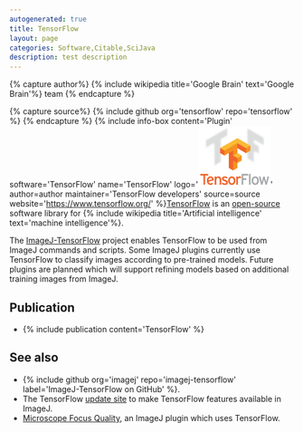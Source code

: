 ```yaml
---
autogenerated: true
title: TensorFlow
layout: page
categories: Software,Citable,SciJava
description: test description
---
```



{% capture author%}
{% include wikipedia title='Google Brain' text='Google Brain'%} team
{% endcapture %}

{% capture source%}
{% include github org='tensorflow' repo='tensorflow' %}
{% endcapture %}
{% include info-box content='Plugin' software='TensorFlow' name='TensorFlow' logo='<img src="/media/Tensorflow-logo.png" width="128"/>' author=author maintainer='TensorFlow developers' source=source website='https://www.tensorflow.org/' %}[TensorFlow](https://www.tensorflow.org/) is an [open-source](Open-source) software library for {% include wikipedia title='Artificial intelligence' text='machine intelligence'%}.

The [ImageJ-TensorFlow](https://github.com/imagej/imagej-tensorflow) project enables TensorFlow to be used from ImageJ commands and scripts. Some ImageJ plugins currently use TensorFlow to classify images according to pre-trained models. Future plugins are planned which will support refining models based on additional training images from ImageJ.

Publication
-----------

-   {% include publication content='TensorFlow' %}

See also
--------

-   {% include github org='imagej' repo='imagej-tensorflow' label='ImageJ-TensorFlow on GitHub' %}.
-   The TensorFlow [update site](Update_site) to make TensorFlow features available in ImageJ.
-   [Microscope Focus Quality](Microscope_Focus_Quality), an ImageJ plugin which uses TensorFlow.

  
